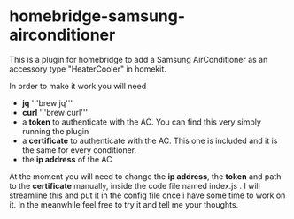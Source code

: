 # homebridge-samsung-airconditioner
This is a plugin for homebridge to add a Samsung AirConditioner as an accessory type "HeaterCooler" in homekit.


In order to make it work you will need 


- **jq** 
'''brew jq'''
- **curl** 
'''brew curl'''
- a **token** to authenticate with the AC. You can find this very simply running the plugin
- a **certificate** to authenticate with the AC. This one is included and it is the same for every conditioner.
- the **ip address** of the AC 


At the moment you will need to change the **ip address**, the **token** and path to the **certificate** manually, inside the code file named index.js . 
I will streamline this and put it in the config file once i have some time to work on it. 
In the meanwhile feel free to try it and tell me your thoughts.
